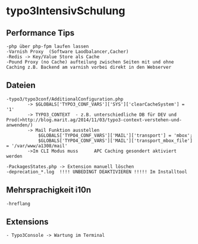 # typo3IntensivSchulung



## Performance Tips 

	-php über php-fpm laufen lassen
	-Varnish Proxy  (Software Laodbalancer,Cacher)
	-Redis -> Key/Value Store als Cache
	-Pound Proxy (no Cache) aufteilung zwischen Seiten mit und ohne Caching z.B. Backend am varnish vorbei direkt in den Webserver 
	
## Dateien
	-typo3/typo3conf/AdditionalConfiguration.php 
			-> $GLOBALS['TYPO3_CONF_VARS']['SYS']['clearCacheSystem'] = '1'
			-> TYPO3_CONTEXT  - z.B. unterschiedliche DB für DEV und Prod(>http://blog.marit.ag/2014/11/03/typo3-context-verstehen-und-anwenden/)
			-> Mail Funktion ausstellen 
				$GLOBALS['TYPO4_CONF_VARS']['MAIL']['transport'] = 'mbox';
				$GLOBALS['TYPO4_CONF_VARS']['MAIL']['transport_mbox_file'] = '/var/www/a1308/mail'
			->Im CLI Modus muss 	 APC Caching gesondert aktiviert werden
			
	-PackagesStates.php -> Extension manuell löschen
	-deprecation_*.log  !!!! UNBEDINGT DEAKTIVIEREN !!!!! Im Installtool

## Mehrsprachigkeit i10n	
	-hreflang


## Extensions 
	- Typo3Console -> Wartung im Terminal

